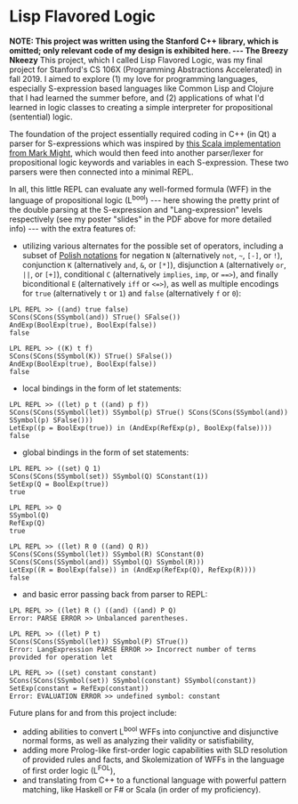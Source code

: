 # Lisp Flavored Logic
**NOTE: This project was written using the Stanford C++ library, which is omitted; only relevant code of my design is exhibited here. --- The Breezy Nkeezy**
This project, which I called Lisp Flavored Logic, was my final project for Stanford's CS 106X (Programming Abstractions Accelerated) in fall 2019. I aimed to explore (1) my love for programming languages, especially S-expression based languages like Common Lisp and Clojure that I had learned the summer before, and (2) applications of what I'd learned in logic classes to creating a simple interpreter for propositional (sentential) logic.

The foundation of the project essentially required coding in C++ (in Qt) a parser for S-expressions which was inspired by [this Scala implementation from Mark Might](http://matt.might.net/articles/parsing-s-expressions-scala/), which would then feed into another parser/lexer for propositional logic keywords and variables in each S-expression. These two parsers were then connected into a minimal REPL.

In all, this little REPL can evaluate any well-formed formula (WFF) in the language of propositional logic (L<sup>bool</sup>) --- here showing the pretty print of the double parsing at the S-expression and "Lang-expression" levels respectively (see my poster "slides" in the PDF above for more detailed info) --- with the extra features of:
* utilizing various alternates for the possible set of operators, including a subset of [Polish notations](https://en.wikipedia.org/wiki/Polish_notation#Polish_notation_for_logic) for negation `N` (alternatively `not`, `~`, `[-]`, or `!`), conjunction `K` (alternatively `and`, `&`, or `[*]`), disjunction `A` (alternatively `or`, `||`, or `[+]`), conditional `C` (alternatively `implies`, `imp`, or `==>`), and finally biconditional `E` (alternatively `iff` or `<=>`), as well as multiple encodings for `true` (alternatively `t` or `1`) and `false` (alternatively `f` or `0`):
```
LPL REPL >> ((and) true false)
SCons(SCons(SSymbol(and)) STrue() SFalse())
AndExp(BoolExp(true), BoolExp(false))
false

LPL REPL >> ((K) t f)
SCons(SCons(SSymbol(K)) STrue() SFalse())
AndExp(BoolExp(true), BoolExp(false))
false
```
* local bindings in the form of let statements:
```
LPL REPL >> ((let) p t ((and) p f))
SCons(SCons(SSymbol(let)) SSymbol(p) STrue() SCons(SCons(SSymbol(and)) SSymbol(p) SFalse()))
LetExp((p = BoolExp(true)) in (AndExp(RefExp(p), BoolExp(false))))
false
```
* global bindings in the form of set statements:
```
LPL REPL >> ((set) Q 1)
SCons(SCons(SSymbol(set)) SSymbol(Q) SConstant(1))
SetExp(Q = BoolExp(true))
true

LPL REPL >> Q
SSymbol(Q)
RefExp(Q)
true

LPL REPL >> ((let) R 0 ((and) Q R))
SCons(SCons(SSymbol(let)) SSymbol(R) SConstant(0) SCons(SCons(SSymbol(and)) SSymbol(Q) SSymbol(R)))
LetExp((R = BoolExp(false)) in (AndExp(RefExp(Q), RefExp(R))))
false
```
* and basic error passing back from parser to REPL:
```
LPL REPL >> ((let) R () ((and) ((and) P Q)
Error: PARSE ERROR >> Unbalanced parentheses.

LPL REPL >> ((let) P t)
SCons(SCons(SSymbol(let)) SSymbol(P) STrue())
Error: LangExpression PARSE ERROR >> Incorrect number of terms provided for operation let

LPL REPL >> ((set) constant constant)
SCons(SCons(SSymbol(set)) SSymbol(constant) SSymbol(constant))
SetExp(constant = RefExp(constant))
Error: EVALUATION ERROR >> undefined symbol: constant
```

Future plans for and from this project include:
* adding abilities to convert L<sup>bool</sup> WFFs into conjunctive and disjunctive normal forms, as well as analyzing their validity or satisfiability,
* adding more Prolog-like first-order logic capabilities with SLD resolution of provided rules and facts, and Skolemization of WFFs in the language of first order logic (L<sup>FOL</sup>),
* and translating from C++ to a functional language with powerful pattern matching, like Haskell or F# or Scala (in order of my proficiency).



